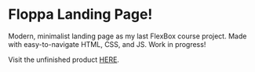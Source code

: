 # Floppa Landing Page!
Modern, minimalist landing page as my last FlexBox course project. Made with easy-to-navigate HTML, CSS, and JS. Work in progress!

Visit the unfinished product [HERE](https://floppas.vercel.app/).
